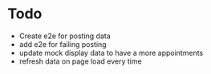 # Todo

- Create e2e for posting data
- add e2e for failing  posting
- update mock display data to have a more appointments  
- refresh data on page load every time

